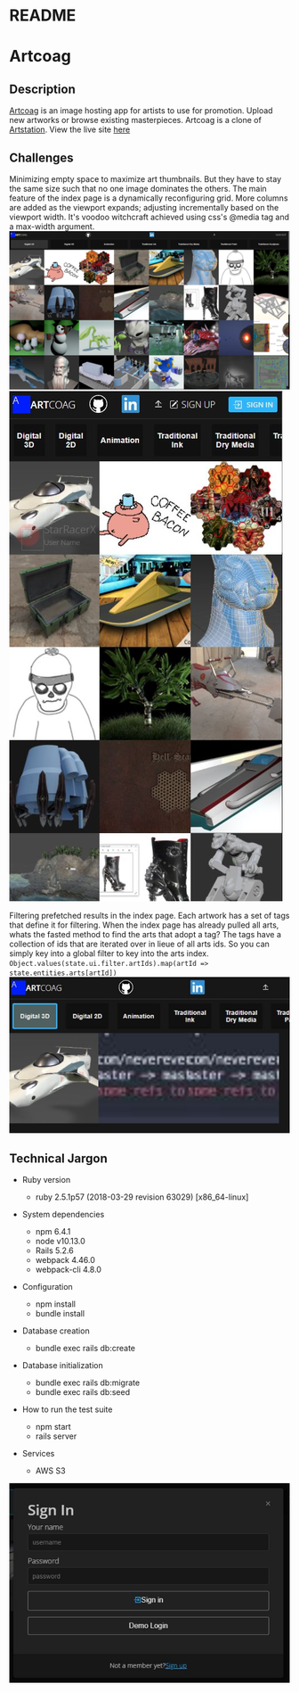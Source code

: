 # README

# Artcoag

 ## Description
 [Artcoag](https://artcoag.herokuapp.com/) is an image hosting app for artists to use for promotion. Upload new artworks or browse existing masterpieces. Artcoag is a clone of [Artstation](https://www.artstation.com/).
 View the live site [here](https://artcoag.herokuapp.com/)


## Challenges
 Minimizing empty space to maximize art thumbnails. But they have to stay the same size such that no one image dominates the others. The main feature of the index page is a dynamically reconfiguring grid. More columns are added as the viewport expands; adjusting incrementally based on the viewport width. It's voodoo witchcraft achieved using css's @media tag and a max-width argument.
 ![index page](/README_files/art_index.JPG)
 ![index page squeezed](/README_files/art_index_thin.JPG)


 Filtering prefetched results in the index page. Each artwork has a set of tags that define it for filtering. When the index page has already pulled all arts, whats the fasted method to find the arts that adopt a tag? The tags have a collection of ids that are iterated over in lieue of all arts ids. So you can simply key into a global filter to key into the arts index. `Object.values(state.ui.filter.artIds).map(artId => state.entities.arts[artId])`
 ![filter](/README_files/filter.JPG)




## Technical Jargon

* Ruby version
  * ruby 2.5.1p57 (2018-03-29 revision 63029) [x86_64-linux]

* System dependencies
  * npm 6.4.1
  * node v10.13.0
  * Rails 5.2.6
  * webpack 4.46.0
  * webpack-cli 4.8.0

* Configuration
  * npm install
  * bundle install

* Database creation
  * bundle exec rails db:create

* Database initialization
  * bundle exec rails db:migrate
  * bundle exec rails db:seed

* How to run the test suite
  * npm start
  * rails server

* Services
  * AWS S3

![sign in form](/README_files/signin.JPG)